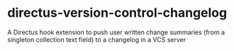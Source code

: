 # directus-version-control-changelog
A Directus hook extension to push user written change summaries (from a singleton collection text field) to a changelog in a VCS server
